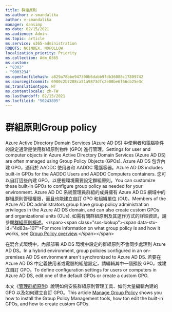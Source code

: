 ```yaml
---
title: 群組原則
ms.author: v-smandalika
author: v-smandalika
manager: dansimp
ms.date: 02/15/2021
ms.audience: Admin
ms.topic: article
ms.service: o365-administration
ROBOTS: NOINDEX, NOFOLLOW
localization_priority: Priority
ms.collection: Adm_O365
ms.custom:
- "8303"
- "9003234"
ms.openlocfilehash: a829a78bbe947300b6dabb9fdb36088c17809742
ms.sourcegitcommit: 6900c2b7208ca51a9873dfc2e00be6f66cb25e3c
ms.translationtype: HT
ms.contentlocale: zh-TW
ms.lasthandoff: 02/15/2021
ms.locfileid: "50243895"
---
```

# <a name="group-policy"></a><span data-ttu-id="4d83a-102">群組原則</span><span class="sxs-lookup"><span data-stu-id="4d83a-102">Group policy</span></span>

<span data-ttu-id="4d83a-103">Azure Active Directory Domain Services (Azure AD DS) 中使用者和電腦物件的設定通常是使用群組原則物件 (GPO) 進行管理。</span><span class="sxs-lookup"><span data-stu-id="4d83a-103">Settings for user and computer objects in Azure Active Directory Domain Services (Azure AD DS) are often managed using Group Policy Objects (GPOs).</span></span> <span data-ttu-id="4d83a-104">Azure AD DS 包含內建 GPO，適用於 AADDC 使用者和 AADDC 電腦容器。</span><span class="sxs-lookup"><span data-stu-id="4d83a-104">Azure AD DS includes built-in GPOs for the AADDC Users and AADDC Computers containers.</span></span> <span data-ttu-id="4d83a-105">您可以自訂這些內建 GPO，以便視環境需要設定群組原則。</span><span class="sxs-lookup"><span data-stu-id="4d83a-105">You can customize these built-in GPOs to configure group policy as needed for your environment.</span></span> <span data-ttu-id="4d83a-106">Azure AD DC 系統管理員群組的成員擁有 Azure AD DS 網域中的群組原則管理權限，而且也能建立自訂 GPO 和組織單位 (OU)。</span><span class="sxs-lookup"><span data-stu-id="4d83a-106">Members of the Azure AD DC administrators group have group policy administration privileges in the Azure AD DS domain, and can also create custom GPOs and organizational units (OUs).</span></span> <span data-ttu-id="4d83a-107">如需有關群組原則及其運作方式的詳細資訊，請參閱[群組原則概述](https://docs.microsoft.com/previous-versions/windows/it-pro/windows-server-2012-R2-and-2012/hh831791(v=ws.11))。</span><span class="sxs-lookup"><span data-stu-id="4d83a-107">For more information on what group policy is and how it works, see [Group Policy overview](https://docs.microsoft.com/previous-versions/windows/it-pro/windows-server-2012-R2-and-2012/hh831791(v=ws.11)).</span></span>

<span data-ttu-id="4d83a-108">在混合式環境中，內部部署 AD DS 環境中設定的群組原則不會同步處理到 Azure AD DS。</span><span class="sxs-lookup"><span data-stu-id="4d83a-108">In a hybrid environment, group policies configured in an on-premises AD DS environment aren't synchronized to Azure AD DS.</span></span> <span data-ttu-id="4d83a-109">若要在 Azure AD DS 中定義使用者或電腦的組態設定，請編輯其中一個預設 GPO，或建立自訂 GPO。</span><span class="sxs-lookup"><span data-stu-id="4d83a-109">To define configuration settings for users or computers in Azure AD DS, edit one of the default GPOs or create a custom GPO.</span></span>

<span data-ttu-id="4d83a-110">本文《[管理群組原則](https://docs.microsoft.com/azure/active-directory-domain-services/manage-group-policy)》說明如何安裝群組原則管理工具、如何大量編輯內建的 GPO 以及如何建立自訂 GPO。</span><span class="sxs-lookup"><span data-stu-id="4d83a-110">This article [Manage Group Policy](https://docs.microsoft.com/azure/active-directory-domain-services/manage-group-policy) shows you how to install the Group Policy Management tools, how ton edit the built-in GPOs, and how to create custom GPOs.</span></span>



